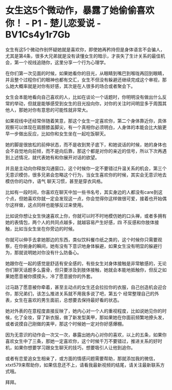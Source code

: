 # 女生这5个微动作，暴露了她偷偷喜欢你！ - P1 - 楚儿恋爱说 - BV1Cs4y1r7Gb

女生有这5个微动作别怀疑她就是喜欢你，即使她再矜持但是身体语言不会骗人，尤其是第4条，很多大兄弟就是没有读懂女生的暗示，才丧失了生计关系的最佳机会，第一个视线追随你，这里分享一个行为心理学。

在你们第一次见面的时候，如果她看你的目光，从眼睛到嘴巴到喉咙再回到眼睛，并且整个过程你们的眼神也都有交汇，女生不但没有躲避还继续完成这个审视，那么她大概率就是对你有好感，其次是在人很多的场合或者聚会下。

女生会本能地看向自己喜欢的人，比如在谈论一个话题时，你明明没有做出什么反常的举动，但就是能够感受到女生的目光投向你，对你的关注时间明显多于周围其他人，那她对你有意思的可能性就非常大。

如果视线中还经常伴随着笑意，那这个女生一定喜欢你，第二个身体靠近你，具体观察可以体现在肩膀膝盖脚尖，有一个真相你必须明白，人身体的本能会比大脑更早一步做出反应，比如你和女生坐在一起吃饭聊天。

她的脚是很放松的前伸状态，而不是收到凳子底下，和她说话的时候，她的身体也会不自觉地向前倾，而不是向后靠，那这个都是对你的亲近的信号，所以下次再遇到上述情况，就代表她有和你展开对话的欲望。

并且是主动向你释放沟通窗口，这个时候你一定不要错过升温关系的机会，第三个无意识模仿，很多兄弟会忽略这个行为，当女生喜欢你的时候，其实会无意识地去模仿你的动作，语气 聊天习惯，甚至是穿衣风格。

比如有一段时间，你喜欢在聊天中加一些书名号，其实身边的人都没有care到这个点，但她喜欢你就一定会发现这一点，你会觉得你这样做很可爱，接着也开始偶尔这样做，这点同样也能够反过来使用。

比如说你想让女生快速喜欢上你，你就可以时不时地模仿她的口头禅，或者多拥有她的表情包，两个人的共同点越多，就越容易产生好感，四 不反感和你肢体接触，比如当女生坐在你旁边的时候。

你就可以伸手去拿她那边的东西，类似饮料餐巾纸之类的，这个时候你只需要观察，在你俯身的瞬间，她有没有下意识地身体躲避，如果女生没有明显的躲避行为，那就说明她对你没有什么防备心。

她跟你在一起的感觉是舒适有安全感的，有些女生对身体接触是非常敏感的，无论你们聊天话题多么露骨，但只要涉及到肢体接触，她就会本能地抵触你，但反之如果她愿意被你摸摸头，冷了愿意披你的外套。

过马路了愿意被你牵着，甚至主动点的女生还会拉拉你的衣服，自己创造机会迎合你，那兄弟们，该怎么推进关系就不用我多说了吧，第五个 经常整理自己的外表，女生在喜欢的男生面前，总想要去保持最好看的状态。

她对外表的在意程度直接反映了，她内心对一个人的重视程度，比如说她见你的时候，化了全妆，穿了新衣服，做了新发型美甲，那如果她在你面前频繁地撩头发，或者说摸自己刚做的美甲，那这个时候她一定对你好感爆棚。

因为无意识的动作会一次又一次，暴露出她内心对你的喜欢，以上的五条，如果你喜欢女生中了三条，那她一定喜欢你，这个时候千万不要错过，推进关系的好时机，如果你想要学习跟女生聊天的技巧，想要吸引人让他到追你。

或者有恋爱追女生相亲了，或方面的情感问题需要帮助，那就添加我的微信，xtxt579来帮助你，如果信息还不上，请看我最新视频的结尾，请关注最新联系方式哦。

拜拜。